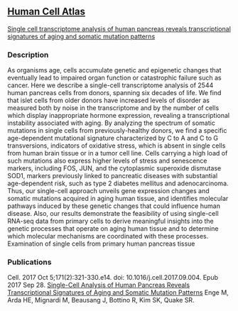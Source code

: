 ## [Human Cell Atlas](https://prod.data.humancellatlas.org/) 
[Single cell transcriptome analysis of human pancreas reveals transcriptional signatures of aging and somatic mutation patterns](https://prod.data.humancellatlas.org/explore/projects/e8642221-4c2c-4fd7-b926-a68bce363c88)

### Description
As organisms age, cells accumulate genetic and epigenetic changes that eventually lead to impaired organ function or catastrophic failure such as cancer. Here we describe a single-cell transcriptome analysis of 2544 human pancreas cells from donors, spanning six decades of life. We find that islet cells from older donors have increased levels of disorder as measured both by noise in the transcriptome and by the number of cells which display inappropriate hormone expression, revealing a transcriptional instability associated with aging. By analyzing the spectrum of somatic mutations in single cells from previously-healthy donors, we find a specific age-dependent mutational signature characterized by C to A and C to G transversions, indicators of oxidative stress, which is absent in single cells from human brain tissue or in a tumor cell line. Cells carrying a high load of such mutations also express higher levels of stress and senescence markers, including FOS, JUN, and the cytoplasmic superoxide dismutase SOD1, markers previously linked to pancreatic diseases with substantial age-dependent risk, such as type 2 diabetes mellitus and adenocarcinoma. Thus, our single-cell approach unveils gene expression changes and somatic mutations acquired in aging human tissue, and identifies molecular pathways induced by these genetic changes that could influence human disease. Also, our results demonstrate the feasibility of using single-cell RNA-seq data from primary cells to derive meaningful insights into the genetic processes that operate on aging human tissue and to determine which molecular mechanisms are coordinated with these processes. Examination of single cells from primary human pancreas tissue

### Publications
Cell. 2017 Oct 5;171(2):321-330.e14. doi: 10.1016/j.cell.2017.09.004. Epub 2017 Sep 28.
[Single-Cell Analysis of Human Pancreas Reveals Transcriptional Signatures of Aging and Somatic Mutation Patterns](https://www.ncbi.nlm.nih.gov/pubmed/28965763)
Enge M, Arda HE, Mignardi M, Beausang J, Bottino R, Kim SK, Quake SR.
